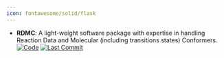 ```yaml
---
icon: fontawesome/solid/flask
---
```


- **RDMC**: A light-weight software package with expertise in handling Reaction Data and Molecular (including transitions states) Conformers.  
		[![Code](https://img.shields.io/github/stars/xiaoruiDong/RDMC?style=for-the-badge&logo=github)](https://github.com/xiaoruiDong/RDMC) [![Last Commit](https://img.shields.io/github/last-commit/xiaoruiDong/RDMC?style=for-the-badge&logo=github)](https://github.com/xiaoruiDong/RDMC) 
